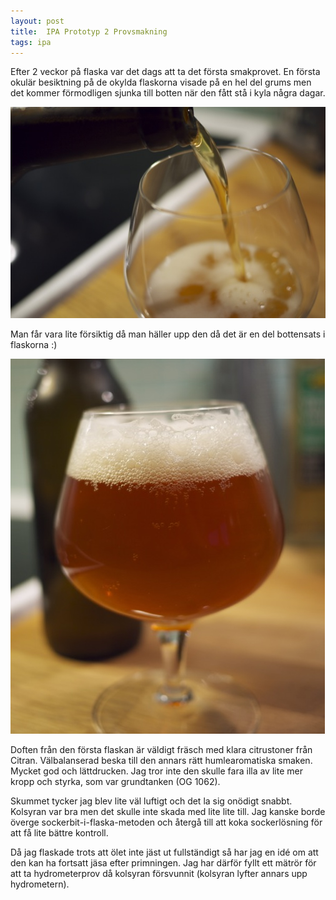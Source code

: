 ```yaml
---
layout: post
title:  IPA Prototyp 2 Provsmakning
tags: ipa
---
```

Efter 2 veckor på flaska var det dags att ta det första smakprovet. En första okulär besiktning på de okylda flaskorna visade på 
en hel del grums men det kommer förmodligen sjunka till botten när den fått stå i kyla några dagar. 

![Upphällning](/assets/ipa-prototyp-2-pouring.jpg)

Man får vara lite försiktig då man häller upp den då det är en del bottensats i flaskorna :)

![Upphälld](/assets/ipa-prototyp-2-poured.jpg)

Doften från den första flaskan är väldigt fräsch med klara citrustoner från Citran. Välbalanserad beska till den annars rätt humlearomatiska smaken. Mycket god och lättdrucken. Jag tror inte den skulle fara illa av lite mer kropp och styrka, som var grundtanken (OG 1062).

Skummet tycker jag blev lite väl luftigt och det la sig onödigt snabbt. Kolsyran var bra men det skulle inte skada med lite lite till. Jag kanske borde överge sockerbit-i-flaska-metoden och återgå till att koka sockerlösning för att få lite bättre kontroll. 

Då jag flaskade trots att ölet inte jäst ut fullständigt så har jag en idé om att den kan ha fortsatt jäsa efter primningen. Jag har därför fyllt ett mätrör för att ta hydrometerprov då kolsyran försvunnit (kolsyran lyfter annars upp hydrometern).
